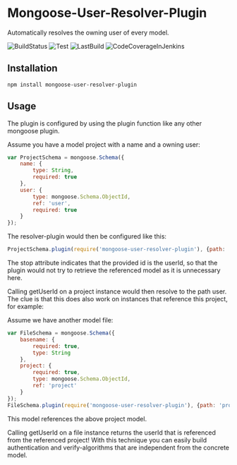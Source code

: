 # Mongoose-User-Resolver-Plugin
Automatically resolves the owning user of every model.

![BuildStatus](http://jenkins.tomm-apps.de/buildStatus/icon?job=mongoose-user-resolver-plugin)
![Test](http://jenkins.tomm-apps.de:3434/badge/mongoose-user-resolver-plugin/test)
![LastBuild](http://jenkins.tomm-apps.de:3434/badge/mongoose-user-resolver-plugin/lastbuild)
![CodeCoverageInJenkins](http://jenkins.tomm-apps.de:3434/badge/mongoose-user-resolver-plugin/coverage)

Installation
-----------

```
npm install mongoose-user-resolver-plugin
```

Usage
----------

The plugin is configured by using the plugin function like any other mongoose plugin.

Assume you have a model project with a name and a owning user:

```javascript
var ProjectSchema = mongoose.Schema({
    name: {
        type: String,
        required: true
    },
    user: {
        type: mongoose.Schema.ObjectId,
        ref: 'user',
        required: true
    }
});
```

The resolver-plugin would then be configured like this:

```javascript
ProjectSchema.plugin(require('mongoose-user-resolver-plugin'), {path: 'user', stop: true});
```

The stop attribute indicates that the provided id is the userId, so that the plugin would not try to retrieve the referenced model
as it is unnecessary here.

Calling getUserId on a project instance would then resolve to the path user.
The clue is that this does also work on instances that reference this project, for example:

Assume we have another model file:

```javascript
var FileSchema = mongoose.Schema({
    basename: {
        required: true,
        type: String
    },
    project: {
        required: true,
        type: mongoose.Schema.ObjectId,
        ref: 'project'
    }
});
FileSchema.plugin(require('mongoose-user-resolver-plugin'), {path: 'project'});
```

This model references the above project model.

Calling getUserId on a file instance returns the userId that is referenced from the referenced project!
With this technique you can easily build authentication and verify-algorithms that are independent from the concrete model.
